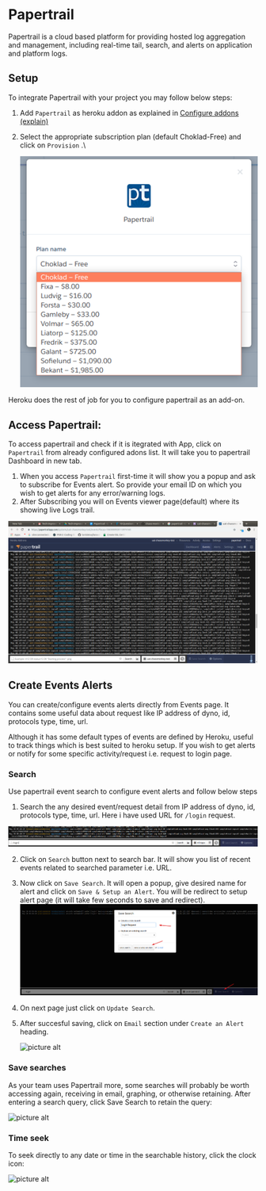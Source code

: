 # Papertrail
Papertrail is a cloud based platform for providing hosted log aggregation and management, including real-time tail, search, and alerts on application and platform logs.

## Setup
To integrate Papertrail with your project you may follow below steps:

1. Add `Papertrail` as heroku addon as explained in [Configure addons (explain)](heroku.md#configure-addons-explain)
 
2. Select the appropriate subscription plan (default Choklad-Free) and click on `Provision` .\

    ![picture alt](img/papertrail-plan.png "Papertrail subscription plan")

Heroku does the rest of job for you to configure papertrail as an add-on.

## Access Papertrail:

To access papertrail and check if it is itegrated with App, click on `Papertrail` from already configured adons list. It will take you to papertrail Dashboard in new tab.
1. When you access `Papertrail` first-time it will show you a popup and ask to subscribe for Events alert. So provide your email ID on which you wish to get alerts for any error/warning logs.
2. After Subscribing you will on Events viewer page(default) where its showing live Logs trail.

![picture alt](img/papertrail-events.png "Papertrail Events")

## Create Events Alerts
You can create/configure events alerts directly from Events page. It contains some useful data about request like IP address of dyno, id, protocols type, time, url.

Although it has some default types of events are defined by Heroku, useful to track things which is best suited to heroku setup.
If you wish to get alerts or notify for some specific activity/request i.e. request to login page.

### Search

Use papertrail event search to configure event alerts and follow below steps

1. Search the any desired event/request detail from IP address of dyno, id, protocols type, time, url. Here i have used URL for `/login` request.

![picture alt](img/papertrail-search.png "Search")

2. Click on `Search` button next to search bar. It will show you list of recent events related to searched parameter i.e. URL. 
3. Now click on `Save Search`. It will open a popup, give desired name for alert and click on `Save & Setup an Alert`. You will be redirect to setup alert page (it will take few seconds to save and redirect).
![picture alt](img/papertrail-save-search.png "Save Search")

4. On next page just click on `Update Search`.
5. After succesful saving, click on `Email` section under `Create an Alert` heading.

    ![picture alt](img/papertrail-create-alert "Create Alert")

### Save searches

As your team uses Papertrail more, some searches will probably be worth accessing again, receiving in email, graphing, or otherwise retaining.
After entering a search query, click Save Search to retain the query:

![picture alt](https://github.com/shivali-ucreate/chaos-monkey-dox/blob/master/img/save-search.png "Save Search")


### Time seek

To seek directly to any date or time in the searchable history, click the clock icon:

![picture alt](https://github.com/shivali-ucreate/chaos-monkey-dox/blob/master/img/time-seek.png "Time Seek")


